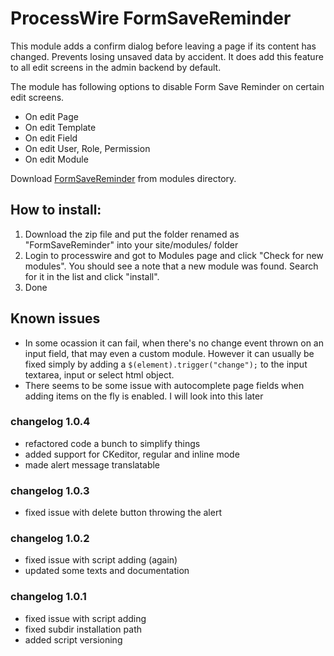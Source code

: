 # ProcessWire FormSaveReminder

This module adds a confirm dialog before leaving a page if its content has changed. Prevents losing unsaved data by accident. It does add this feature to all edit screens in the admin backend by default.

The module has following options to disable Form Save Reminder on certain edit screens.

- On edit Page
- On edit Template
- On edit Field
- On edit User, Role, Permission
- On edit Module

Download [FormSaveReminder](http://modules.processwire.com/modules/form-save-reminder/) from modules directory.

## How to install:

1. Download the zip file and put the folder renamed as "FormSaveReminder" into your site/modules/ folder
2. Login to processwire and got to Modules page and click "Check for new modules". You should see a note that a new module was found. Search for it in the list and click "install".
3. Done

## Known issues

- In some ocassion it can fail, when there's no change event thrown on an input field, that may even a custom module. However it can usually be fixed simply by adding a `$(element).trigger("change");` to the input textarea, input or select html object.
- There seems to be some issue with autocomplete page fields when adding items on the fly is enabled. I will look into this later

### changelog 1.0.4
- refactored code a bunch to simplify things
- added support for CKeditor, regular and inline mode
- made alert message translatable

### changelog 1.0.3
- fixed issue with delete button throwing the alert

### changelog 1.0.2
- fixed issue with script adding (again)
- updated some texts and documentation

### changelog 1.0.1
- fixed issue with script adding
- fixed subdir installation path
- added script versioning